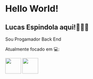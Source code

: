 # Hello World! 

## Lucas Espindola aqui!👨🏻‍💻

Sou Progamador Back End

Atualmente focado em 💻: 

<div display='inline'>
<img width='50' height='50' src="https://cdn.jsdelivr.net/gh/devicons/devicon/icons/python/python-original-wordmark.svg" /> 
<img width='50' height='50' src="https://cdn.jsdelivr.net/gh/devicons/devicon/icons/django/django-plain.svg" />
</div>


